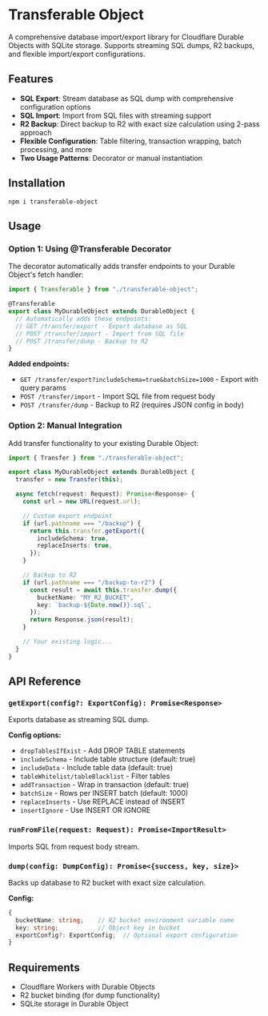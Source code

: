 # Transferable Object

A comprehensive database import/export library for Cloudflare Durable Objects with SQLite storage. Supports streaming SQL dumps, R2 backups, and flexible import/export configurations.

## Features

- **SQL Export**: Stream database as SQL dump with comprehensive configuration options
- **SQL Import**: Import from SQL files with streaming support
- **R2 Backup**: Direct backup to R2 with exact size calculation using 2-pass approach
- **Flexible Configuration**: Table filtering, transaction wrapping, batch processing, and more
- **Two Usage Patterns**: Decorator or manual instantiation

## Installation

```
npm i transferable-object
```

## Usage

### Option 1: Using @Transferable Decorator

The decorator automatically adds transfer endpoints to your Durable Object's fetch handler:

```typescript
import { Transferable } from "./transferable-object";

@Transferable
export class MyDurableObject extends DurableObject {
  // Automatically adds these endpoints:
  // GET /transfer/export - Export database as SQL
  // POST /transfer/import - Import from SQL file
  // POST /transfer/dump - Backup to R2
}
```

**Added endpoints:**

- `GET /transfer/export?includeSchema=true&batchSize=1000` - Export with query params
- `POST /transfer/import` - Import SQL file from request body
- `POST /transfer/dump` - Backup to R2 (requires JSON config in body)

### Option 2: Manual Integration

Add transfer functionality to your existing Durable Object:

```typescript
import { Transfer } from "./transferable-object";

export class MyDurableObject extends DurableObject {
  transfer = new Transfer(this);

  async fetch(request: Request): Promise<Response> {
    const url = new URL(request.url);

    // Custom export endpoint
    if (url.pathname === "/backup") {
      return this.transfer.getExport({
        includeSchema: true,
        replaceInserts: true,
      });
    }

    // Backup to R2
    if (url.pathname === "/backup-to-r2") {
      const result = await this.transfer.dump({
        bucketName: "MY_R2_BUCKET",
        key: `backup-${Date.now()}.sql`,
      });
      return Response.json(result);
    }

    // Your existing logic...
  }
}
```

## API Reference

### `getExport(config?: ExportConfig): Promise<Response>`

Exports database as streaming SQL dump.

**Config options:**

- `dropTablesIfExist` - Add DROP TABLE statements
- `includeSchema` - Include table structure (default: true)
- `includeData` - Include table data (default: true)
- `tableWhitelist/tableBlacklist` - Filter tables
- `addTransaction` - Wrap in transaction (default: true)
- `batchSize` - Rows per INSERT batch (default: 1000)
- `replaceInserts` - Use REPLACE instead of INSERT
- `insertIgnore` - Use INSERT OR IGNORE

### `runFromFile(request: Request): Promise<ImportResult>`

Imports SQL from request body stream.

### `dump(config: DumpConfig): Promise<{success, key, size}>`

Backs up database to R2 bucket with exact size calculation.

**Config:**

```typescript
{
  bucketName: string;    // R2 bucket environment variable name
  key: string;           // Object key in bucket
  exportConfig?: ExportConfig;  // Optional export configuration
}
```

## Requirements

- Cloudflare Workers with Durable Objects
- R2 bucket binding (for dump functionality)
- SQLite storage in Durable Object
